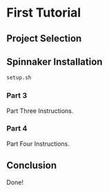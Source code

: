 # First Tutorial

## Project Selection

<walkthrough-project-billing-setup></walkthrough-project-billing-setup>

## Spinnaker Installation

```bash
setup.sh
```

### Part 3

Part Three Instructions.

### Part 4

Part Four Instructions.

## Conclusion

Done!
